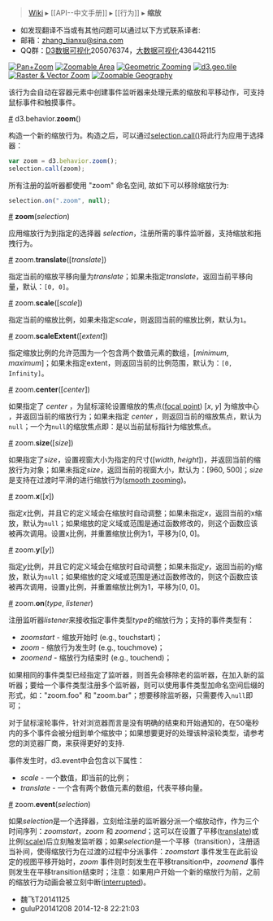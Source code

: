 > [Wiki](Home) ▸ [[API--中文手册]] ▸ [[行为]] ▸ **缩放**

* 如发现翻译不当或有其他问题可以通过以下方式联系译者:
* 邮箱：zhang_tianxu@sina.com
* QQ群：[D3数据可视化](http://jq.qq.com/?_wv=1027&k=ZGcqYF)205076374，[大数据可视化](http://jq.qq.com/?_wv=1027&k=S8wGMe)436442115

[![Pan+Zoom](http://bl.ocks.org/mbostock/raw/3892919/thumbnail.png)](http://bl.ocks.org/mbostock/3892919)
[![Zoomable Area](http://bl.ocks.org/mbostock/raw/4015254/thumbnail.png)](http://bl.ocks.org/mbostock/4015254)
[![Geometric Zooming](http://bl.ocks.org/mbostock/raw/3680999/thumbnail.png)](http://bl.ocks.org/mbostock/3680999)
[![d3.geo.tile](http://bl.ocks.org/mbostock/raw/4132797/thumbnail.png)](http://bl.ocks.org/mbostock/4132797)
[![Raster & Vector Zoom](http://bl.ocks.org/mbostock/raw/5914438/thumbnail.png)](http://bl.ocks.org/mbostock/5914438)
[![Zoomable Geography](http://bl.ocks.org/mbostock/raw/2374239/thumbnail.png)](http://bl.ocks.org/mbostock/2374239)

该行为会自动在容器元素中创建事件监听器来处理元素的缩放和平移动作，可支持鼠标事件和触摸事件。

<a name="zoom" href="#zoom">#</a> d3.behavior.**zoom**()

构造一个新的缩放行为。构造之后，可以通过[selection.call()](选择器#call)将此行为应用于选择器：

```js
var zoom = d3.behavior.zoom();
selection.call(zoom);
```

所有注册的监听器都使用 "zoom" 命名空间, 故如下可以移除缩放行为:

```js
selection.on(".zoom", null);
```

<a name="_zoom" href="#_zoom">#</a> **zoom**(*selection*)

应用缩放行为到指定的选择器 *selection*，注册所需的事件监听器，支持缩放和拖拽行为。

<a name="translate" href="#translate">#</a> zoom.**translate**([*translate*])

指定当前的缩放平移向量为*translate*；如果未指定*translate*，返回当前平移向量，默认：`[0, 0]`。

<a name="scale" href="#scale">#</a> zoom.**scale**([*scale*])

指定当前的缩放比例，如果未指定*scale*，则返回当前的缩放比例，默认为`1`。

<a name="scaleExtent" href="#scaleExtent">#</a> zoom.**scaleExtent**([*extent*])

指定缩放比例的允许范围为一个包含两个数值元素的数组，[*minimum*, *maximum*]；如果未指定extent，则返回当前的比例范围，默认为：`[0, Infinity]`。

<a name="center" href="#center">#</a> zoom.**center**([*center*])

如果指定了 *center* ，为鼠标滚轮设置缩放的焦点([focal point](http://bl.ocks.org/mbostock/6226534)) [*x*, *y*] 为缩放中心 ，并返回当前的缩放行为；如果未指定 *center* ，则返回当前的缩放焦点，默认为`null`；一个为`null`的缩放焦点即：是以当前鼠标指针为缩放焦点。

<a name="size" href="#size">#</a> zoom.**size**([*size*])

如果指定了*size*，设置视窗大小为指定的尺寸([*width*, *height*])，并返回当前的缩放行为对象；如果未指定*size*，返回当前的视窗大小，默认为：[960, 500]；*size*是支持在过渡时平滑的进行缩放行为([smooth zooming](过渡#d3_interpolateZoom))。

<a name="x" href="#x">#</a> zoom.**x**([*x*])

指定*x*比例，并且它的定义域会在缩放时自动调整；如果未指定*x*，返回当前的x缩放，默认为`null`；如果缩放的定义域或范围是通过函数修改的，则这个函数应该被再次调用。设置x比例，并重置缩放比例为1，平移为[0, 0]。

<a name="y" href="#y">#</a> zoom.**y**([*y*])

指定*y*比例，并且它的定义域会在缩放时自动调整；如果未指定*y*，返回当前的y缩放，默认为`null`；如果缩放的定义域或范围是通过函数修改的，则这个函数应该被再次调用，设置y比例，并重置缩放比例为1，平移为[0, 0]。

<a name="on" href="#on">#</a> zoom.**on**(*type*, *listener*)

注册监听器*listener*来接收指定事件类型*type*的缩放行为；支持的事件类型有：

* *zoomstart* - 缩放开始时 (e.g., touchstart)；
* *zoom* - 缩放行为发生时 (e.g., touchmove)；
* *zoomend* - 缩放行为结束时 (e.g., touchend)；

如果相同的事件类型已经指定了监听器，则首先会移除老的监听器，在加入新的监听器；要给一个事件类型注册多个监听器，则可以使用事件类型加命名空间后缀的形式，如："zoom.foo" 和 "zoom.bar"；想要移除监听器，只需要传入`null`即可；

对于鼠标滚轮事件，针对浏览器而言是没有明确的结束和开始通知的，在50毫秒内的多个事件会被分组到单个缩放中；如果想要更好的处理该种滚轮类型，请参考您的浏览器厂商，来获得更好的支持.

事件发生时，d3.event中会包含以下属性：

* *scale* - 一个数值，即当前的比例；
* *translate* - 一个含有两个数值元素的数组，代表平移向量。

<a name="event" href="#event">#</a> zoom.**event**(*selection*)

如果*selection*是一个选择器，立刻给注册的监听器分派一个缩放动作，作为三个时间序列：*zoomstart*，*zoom* 和 *zoomend*；这可以在设置了平移([translate](#translate))或比例([scale](#scale))后立刻触发监听器；如果*selection*是一个平移（transition），注册适当补间，使得缩放行为在过渡的过程中分派事件：*zoomstart* 事件发生在此前设定的视图平移开始时，*zoom* 事件则时刻发生在平移transition中，*zoomend* 事件则发生在平移transition结束时；注意：如果用户开始一个新的缩放行为前，之前的缩放行为动画会被立刻中断([interrupted](选择器#interrupt))。

* 魏飞T20141125
* guluP20141208 2014-12-8 22:21:03
